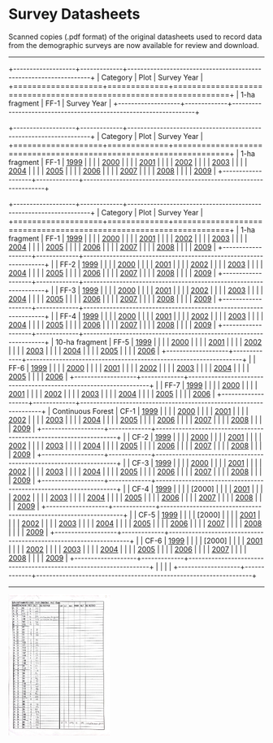 
# Survey Datasheets

Scanned copies (.pdf format) of the original datasheets used to record data from the demographic surveys are now available for review and download.

------------------------------------------------------------------------
+-------------------+-------------+------------------------------------------------------------------+
| Category          | Plot        | Survey Year                                                      |
+===================+=============+==================================================================+
| 1-ha fragment     | FF-1        | Survey Year                                                      |
+-------------------+-------------+------------------------------------------------------------------+

+-------------------+-------------+------------------------------------------------------------------+
| Category          | Plot        | Survey Year                                                      |
+===================+=============+==================================================================+
| 1-ha fragment     | FF-1        | [1999](../survey_datasheets/frag-one/ff1-2107/ff1-2107-1999.pdf)            |
|                   |             | [2000](../survey_datasheets/frag-one/ff1-2107/ff1-2107-2000.pdf)            |
|                   |             | [2001](../survey_datasheets/frag-one/ff1-2107/ff1-2107-2001.pdf)            | 
|                   |             | [2002](../survey_datasheets/frag-one/ff1-2107/ff1-2107-2002.pdf)            | 
|                   |             | [2003](../survey_datasheets/frag-one/ff1-2107/ff1-2107-2003.pdf)            | 
|                   |             | [2004](../survey_datasheets/frag-one/ff1-2107/ff1-2107-2004.pdf)            | 
|                   |             | [2005](../survey_datasheets/frag-one/ff1-2107/ff1-2107-2005.pdf)            | 
|                   |             | [2006](../survey_datasheets/frag-one/ff1-2107/ff1-2107-2006.pdf)            | 
|                   |             | [2007](../survey_datasheets/frag-one/ff1-2107/ff1-2107-2007.pdf)            | 
|                   |             | [2008](../survey_datasheets/frag-one/ff1-2107/ff1-2107-2008.pdf)            | 
|                   |             | [2009](../survey_datasheets/frag-one/ff1-2107/ff1-2107-2009.pdf)            | 
+-------------------+-------------+------------------------------------------------------------------+



+-------------------+-------------+------------------------------------------------------------------+
| Category          | Plot        | Survey Year                                                      |
+===================+=============+==================================================================+
| 1-ha fragment     | FF-1        | [1999](../survey_datasheets/frag-one/ff1-2107/ff1-2107-1999.pdf)            | 
|                   |             | [2000](../survey_datasheets/frag-one/ff1-2107/ff1-2107-2000.pdf)            | 
|                   |             | [2001](../survey_datasheets/frag-one/ff1-2107/ff1-2107-2001.pdf)            | 
|                   |             | [2002](../survey_datasheets/frag-one/ff1-2107/ff1-2107-2002.pdf)            | 
|                   |             | [2003](../survey_datasheets/frag-one/ff1-2107/ff1-2107-2003.pdf)            | 
|                   |             | [2004](../survey_datasheets/frag-one/ff1-2107/ff1-2107-2004.pdf)            | 
|                   |             | [2005](../survey_datasheets/frag-one/ff1-2107/ff1-2107-2005.pdf)            | 
|                   |             | [2006](../survey_datasheets/frag-one/ff1-2107/ff1-2107-2006.pdf)            | 
|                   |             | [2007](../survey_datasheets/frag-one/ff1-2107/ff1-2107-2007.pdf)            | 
|                   |             | [2008](../survey_datasheets/frag-one/ff1-2107/ff1-2107-2008.pdf)            | 
|                   |             | [2009](../survey_datasheets/frag-one/ff1-2107/ff1-2107-2009.pdf)            | 
+-------------------+-------------+------------------------------------------------------------------+
|                   | FF-2        | [1999](../survey_datasheets/frag-one/ff2-2108/ff2-2108-1999.pdf)            | 
|                   |             | [2000](../survey_datasheets/frag-one/ff2-2108/ff2-2108-2000.pdf)            | 
|                   |             | [2001](../survey_datasheets/frag-one/ff2-2108/ff2-2108-2001.pdf)            | 
|                   |             | [2002](../survey_datasheets/frag-one/ff2-2108/ff2-2108-2002.pdf)            | 
|                   |             | [2003](../survey_datasheets/frag-one/ff2-2108/ff2-2108-2003.pdf)            | 
|                   |             | [2004](../survey_datasheets/frag-one/ff2-2108/ff2-2108-2004.pdf)            | 
|                   |             | [2005](../survey_datasheets/frag-one/ff2-2108/ff2-2108-2005.pdf)            | 
|                   |             | [2006](../survey_datasheets/frag-one/ff2-2108/ff2-2108-2006.pdf)            | 
|                   |             | [2007](../survey_datasheets/frag-one/ff2-2108/ff2-2108-2007.pdf)            | 
|                   |             | [2008](../survey_datasheets/frag-one/ff2-2108/ff2-2108-2008.pdf)            | 
|                   |             | [2009](../survey_datasheets/frag-one/ff2-2108/ff2-2108-2009.pdf)            | 
+-------------------+-------------+------------------------------------------------------------------+
|                   | FF-3        | [1999](../survey_datasheets/frag-one/ff3-1104/ff3-1104-1999.pdf)            | 
|                   |             | [2000](../survey_datasheets/frag-one/ff3-1104/ff3-1104-2000.pdf)            | 
|                   |             | [2001](../survey_datasheets/frag-one/ff3-1104/ff3-1104-2001.pdf)            | 
|                   |             | [2002](../survey_datasheets/frag-one/ff3-1104/ff3-1104-2002.pdf)            | 
|                   |             | [2003](../survey_datasheets/frag-one/ff3-1104/ff3-1104-2003.pdf)            | 
|                   |             | [2004](../survey_datasheets/frag-one/ff3-1104/ff3-1104-2004.pdf)            | 
|                   |             | [2005](../survey_datasheets/frag-one/ff3-1104/ff3-1104-2005.pdf)            | 
|                   |             | [2006](../survey_datasheets/frag-one/ff3-1104/ff3-1104-2006.pdf)            | 
|                   |             | [2007](../survey_datasheets/frag-one/ff3-1104/ff3-1104-2007.pdf)            | 
|                   |             | [2008](../survey_datasheets/frag-one/ff3-1104/ff3-1104-2008.pdf)            | 
|                   |             | [2009](../survey_datasheets/frag-one/ff3-1104/ff3-1104-2009.pdf)            | 
+-------------------+-------------+------------------------------------------------------------------+
|                   | FF-4        | [1999](../survey_datasheets/frag-one/ff4-1301/ff4-1301-1999.pdf)            | 
|                   |             | [2000](../survey_datasheets/frag-one/ff4-1301/ff4-1301-2000.pdf)            | 
|                   |             | [2001](../survey_datasheets/frag-one/ff4-1301/ff4-1301-2001.pdf)            | 
|                   |             | [2002](../survey_datasheets/frag-one/ff4-1301/ff4-1301-2002.pdf)            | 
|                   |             | [2003](../survey_datasheets/frag-one/ff4-1301/ff4-1301-2003.pdf)            | 
|                   |             | [2004](../survey_datasheets/frag-one/ff4-1301/ff4-1301-2004.pdf)            | 
|                   |             | [2005](../survey_datasheets/frag-one/ff4-1301/ff4-1301-2005.pdf)            | 
|                   |             | [2006](../survey_datasheets/frag-one/ff4-1301/ff4-1301-2006.pdf)            | 
|                   |             | [2007](../survey_datasheets/frag-one/ff4-1301/ff4-1301-2007.pdf)            | 
|                   |             | [2008](../survey_datasheets/frag-one/ff4-1301/ff4-1301-2008.pdf)            | 
|                   |             | [2009](../survey_datasheets/frag-one/ff4-1301/ff4-1301-2009.pdf)            | 
+-------------------+-------------+------------------------------------------------------------------+
| 10-ha fragment    | FF-5        | [1999](../survey_datasheets/frag-ten/ff5-2206/ff5-2206-1999.pdf)            | 
|                   |             | [2000](../survey_datasheets/frag-ten/ff5-2206/ff5-2206-2000.pdf)            | 
|                   |             | [2001](../survey_datasheets/frag-ten/ff5-2206/ff5-2206-2001.pdf)            | 
|                   |             | [2002](../survey_datasheets/frag-ten/ff5-2206/ff5-2206-2002.pdf)            | 
|                   |             | [2003](../survey_datasheets/frag-ten/ff5-2206/ff5-2206-2003.pdf)            | 
|                   |             | [2004](../survey_datasheets/frag-ten/ff5-2206/ff5-2206-2004.pdf)            | 
|                   |             | [2005](../survey_datasheets/frag-ten/ff5-2206/ff5-2206-2005.pdf)            | 
|                   |             | [2006](../survey_datasheets/frag-ten/ff5-2206/ff5-2206-2006.pdf)            | 
+-------------------+-------------+------------------------------------------------------------------+
|                   | FF-6        | [1999](../survey_datasheets/frag-ten/ff6-1202/ff6-1202-1999.pdf)            | 
|                   |             | [2000](../survey_datasheets/frag-ten/ff6-1202/ff6-1202-2000.pdf)            | 
|                   |             | [2001](../survey_datasheets/frag-ten/ff6-1202/ff6-1202-2001.pdf)            | 
|                   |             | [2002](../survey_datasheets/frag-ten/ff6-1202/ff6-1202-2002.pdf)            | 
|                   |             | [2003](../survey_datasheets/frag-ten/ff6-1202/ff6-1202-2003.pdf)            | 
|                   |             | [2004](../survey_datasheets/frag-ten/ff6-1202/ff6-1202-2004.pdf)            | 
|                   |             | [2005](../survey_datasheets/frag-ten/ff6-1202/ff6-1202-2005.pdf)            | 
|                   |             | [2006](../survey_datasheets/frag-ten/ff6-1202/ff6-1202-2006.pdf)            | 
+-------------------+-------------+------------------------------------------------------------------+
|                   | FF-7        | [1999](../survey_datasheets/frag-ten/ff7-3209/ff7-3209-1999.pdf)            | 
|                   |             | [2000](../survey_datasheets/frag-ten/ff7-3209/ff7-3209-2000.pdf)            | 
|                   |             | [2001](../survey_datasheets/frag-ten/ff7-3209/ff7-3209-2001.pdf)            | 
|                   |             | [2002](../survey_datasheets/frag-ten/ff7-3209/ff7-3209-2002.pdf)            | 
|                   |             | [2003](../survey_datasheets/frag-ten/ff7-3209/ff7-3209-2003.pdf)            | 
|                   |             | [2004](../survey_datasheets/frag-ten/ff7-3209/ff7-3209-2004.pdf)            | 
|                   |             | [2005](../survey_datasheets/frag-ten/ff7-3209/ff7-3209-2005.pdf)            | 
|                   |             | [2006](../survey_datasheets/frag-ten/ff7-3209/ff7-3209-2006.pdf)            | 
+-------------------+-------------+------------------------------------------------------------------+
| Continuous Forest | CF-1        | [1999](../survey_datasheets/forest/cf1-1301/cf1-1301-1999.pdf)   |
|                   |             | [2000](../survey_datasheets/forest/cf1-1301/cf1-1301-2000.pdf)   |
|                   |             | [2001](../survey_datasheets/forest/cf1-1301/cf1-1301-2001.pdf)   |
|                   |             | [2002](../survey_datasheets/forest/cf1-1301/cf1-1301-2002.pdf)   |
|                   |             | [2003](../survey_datasheets/forest/cf1-1301/cf1-1301-2003.pdf)   |
|                   |             | [2004](../survey_datasheets/forest/cf1-1301/cf1-1301-2004.pdf)   |
|                   |             | [2005](../survey_datasheets/forest/cf1-1301/cf1-1301-2005.pdf)   |
|                   |             | [2006](../survey_datasheets/forest/cf1-1301/cf1-1301-2006.pdf)   |
|                   |             | [2007](../survey_datasheets/forest/cf1-1301/cf1-1301-2007.pdf)   |
|                   |             | [2008](../survey_datasheets/forest/cf1-1301/cf1-1301-2008.pdf)   |
|                   |             | [2009](../survey_datasheets/forest/cf1-1301/cf1-1301-2009.pdf)   |
+-------------------+-------------+------------------------------------------------------------------+
|                   | CF-2        | [1999](../survey_datasheets/forest/cf2-1501/cf2-1501-1999.pdf)   |
|                   |             | [2000](../survey_datasheets/forest/cf2-1501/cf2-1501-2000.pdf)   |
|                   |             | [2001](../survey_datasheets/forest/cf2-1501/cf2-1501-2001.pdf)   |
|                   |             | [2002](../survey_datasheets/forest/cf2-1501/cf2-1501-2002.pdf)   |
|                   |             | [2003](../survey_datasheets/forest/cf2-1501/cf2-1501-2003.pdf)   |
|                   |             | [2004](../survey_datasheets/forest/cf2-1501/cf2-1501-2004.pdf)   |
|                   |             | [2005](../survey_datasheets/forest/cf2-1501/cf2-1501-2005.pdf)   |
|                   |             | [2006](../survey_datasheets/forest/cf2-1501/cf2-1501-2006.pdf)   |
|                   |             | [2007](../survey_datasheets/forest/cf2-1501/cf2-1501-2007.pdf)   |
|                   |             | [2008](../survey_datasheets/forest/cf2-1501/cf2-1501-2008.pdf)   |
|                   |             | [2009](../survey_datasheets/forest/cf2-1501/cf2-1501-2009.pdf)   |
+-------------------+-------------+------------------------------------------------------------------+
|                   | CF-3        | [1999](../survey_datasheets/forest/cf3-1501/cf3-1501-1999.pdf)   |
|                   |             | [2000](../survey_datasheets/forest/cf3-1501/cf3-1501-2000.pdf)   |
|                   |             | [2001](../survey_datasheets/forest/cf3-1501/cf3-1501-2001.pdf)   |
|                   |             | [2002](../survey_datasheets/forest/cf3-1501/cf3-1501-2002.pdf)   |
|                   |             | [2003](../survey_datasheets/forest/cf3-1501/cf3-1501-2003.pdf)   |
|                   |             | [2004](../survey_datasheets/forest/cf3-1501/cf3-1501-2004.pdf)   |
|                   |             | [2005](../survey_datasheets/forest/cf3-1501/cf3-1501-2005.pdf)   |
|                   |             | [2006](../survey_datasheets/forest/cf3-1501/cf3-1501-2006.pdf)   |
|                   |             | [2007](../survey_datasheets/forest/cf3-1501/cf3-1501-2007.pdf)   |
|                   |             | [2008](../survey_datasheets/forest/cf3-1501/cf3-1501-2008.pdf)   |
|                   |             | [2009](../survey_datasheets/forest/cf3-1501/cf3-1501-2009.pdf)   |
+-------------------+-------------+------------------------------------------------------------------+
|                   | CF-4        | [1999](../survey_datasheets/forest/cf4-dimona/cf4-dim-1999.pdf)  |
|                   |             | [2000]                                                           |
|                   |             | [2001](../survey_datasheets/forest/cf4-dimona/cf4-dim-2001.pdf)  |
|                   |             | [2002](../survey_datasheets/forest/cf4-dimona/cf4-dim-2002.pdf)  |
|                   |             | [2003](../survey_datasheets/forest/cf4-dimona/cf4-dim-2003.pdf)  |
|                   |             | [2004](../survey_datasheets/forest/cf4-dimona/cf4-dim-2004.pdf)  |
|                   |             | [2005](../survey_datasheets/forest/cf4-dimona/cf4-dim-2005.pdf)  |
|                   |             | [2006](../survey_datasheets/forest/cf4-dimona/cf4-dim-2006.pdf)  |
|                   |             | [2007](../survey_datasheets/forest/cf4-dimona/cf4-dim-2007.pdf)  |
|                   |             | [2008](../survey_datasheets/forest/cf4-dimona/cf4-dim-2008.pdf)  |
|                   |             | [2009](../survey_datasheets/forest/cf4-dimona/cf4-dim-2009.pdf)  |
+-------------------+-------------+------------------------------------------------------------------+
|                   | CF-5        | [1999](../survey_datasheets/forest/cf5-portoalegre/cf5-pa-1999.pdf)   |
|                   |             | [2000]                                                           |
|                   |             | [2001](../survey_datasheets/forest/cf5-portoalegre/cf5-pa-2001.pdf)   |
|                   |             | [2002](../survey_datasheets/forest/cf5-portoalegre/cf5-pa-2002.pdf)   |
|                   |             | [2003](../survey_datasheets/forest/cf5-portoalegre/cf5-pa-2003.pdf)   |
|                   |             | [2004](../survey_datasheets/forest/cf5-portoalegre/cf5-pa-2004.pdf)   |
|                   |             | [2005](../survey_datasheets/forest/cf5-portoalegre/cf5-pa-2005.pdf)   |
|                   |             | [2006](../survey_datasheets/forest/cf5-portoalegre/cf5-pa-2006.pdf)   |
|                   |             | [2007](../survey_datasheets/forest/cf5-portoalegre/cf5-pa-2007.pdf)   |
|                   |             | [2008](../survey_datasheets/forest/cf5-portoalegre/cf5-pa-2008.pdf)   |
|                   |             | [2009](../survey_datasheets/forest/cf5-portoalegre/cf5-pa-2009.pdf)   |
+-------------------+-------------+------------------------------------------------------------------+
|                   | CF-6        | [1999](../survey_datasheets/forest/cf6-cabofrio/cf6-cf-1999.pdf)   |
|                   |             | [2000]                                                           |
|                   |             | [2001](../survey_datasheets/forest/cf6-cabofrio/cf6-cf-2001.pdf)   |
|                   |             | [2002](../survey_datasheets/forest/cf6-cabofrio/cf6-cf-2002.pdf)   |
|                   |             | [2003](../survey_datasheets/forest/cf6-cabofrio/cf6-cf-2003.pdf)   |
|                   |             | [2004](../survey_datasheets/forest/cf6-cabofrio/cf6-cf-2004.pdf)   |
|                   |             | [2005](../survey_datasheets/forest/cf6-cabofrio/cf6-cf-2005.pdf)   |
|                   |             | [2006](../survey_datasheets/forest/cf6-cabofrio/cf6-cf-2006.pdf)   |
|                   |             | [2007](../survey_datasheets/forest/cf6-cabofrio/cf6-cf-2007.pdf)   |
|                   |             | [2008](../survey_datasheets/forest/cf6-cabofrio/cf6-cf-2008.pdf)   |
|                   |             | [2009](../survey_datasheets/forest/cf6-cabofrio/cf6-cf-2009.pdf)   |
+-------------------+-------------+------------------------------------------------------------------+
|                   |             |                                                                  |
+-------------------+-------------+------------------------------------------------------------------+

------------------------------------------------------------------------
<img src="../survey_datasheets/dimona_2108_2002.png" width="200px"/>
